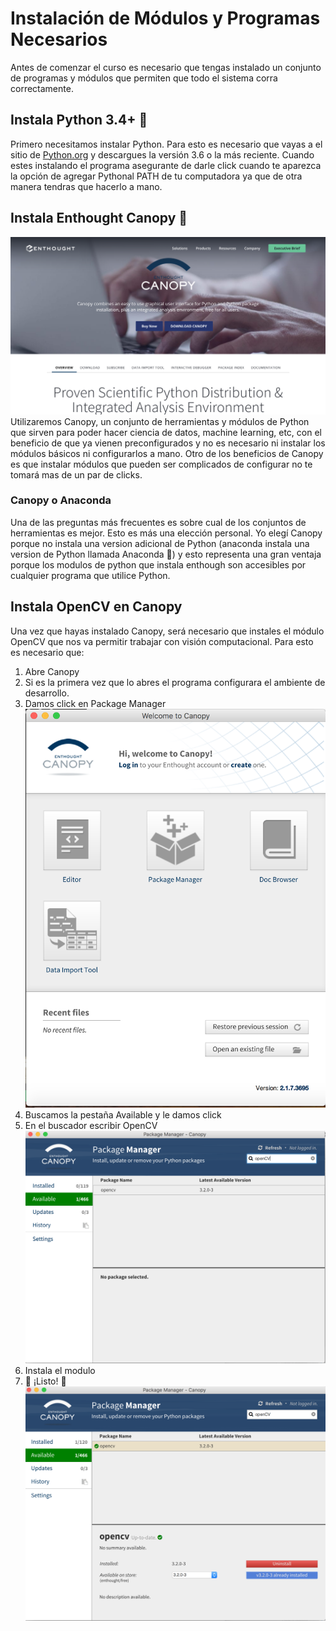 # Instalación de Módulos y Programas Necesarios
Antes de comenzar el curso es necesario que tengas instalado un conjunto de programas y módulos que permiten que todo el sistema corra correctamente. 

## Instala Python 3.4+ :snake:
Primero necesitamos instalar Python. Para esto es necesario que vayas a el sitio de [Python.org](https://www.python.org/) y descargues la versión 3.6 o la más reciente. Cuando estes instalando el programa asegurante de darle click cuando te aparezca la opción de agregar Pythonal PATH de tu computadora ya que de otra manera tendras que hacerlo a mano.

## Instala Enthought Canopy :crystal_ball:
![pagina canopy](./imagenes/documentation/ins1.png)
Utilizaremos Canopy, un conjunto de herramientas y módulos de Python que sirven para poder hacer ciencia de datos, machine learning, etc, con el beneficio de que ya vienen preconfigurados y no es necesario ni instalar los módulos básicos ni configurarlos a mano. Otro de los beneficios de Canopy es que instalar módulos que pueden ser complicados de configurar no te tomará mas de un par de clicks. 

### Canopy o Anaconda
Una de las preguntas más frecuentes es sobre cual de los conjuntos de herramientas es mejor. Esto es más una elección personal. Yo elegí Canopy porque no instala una version adicional de Python (anaconda instala una version de Python llamada Anaconda :snake:) y esto representa una gran ventaja porque los modulos de python que instala enthough son accesibles por cualquier programa que utilice Python. 

## Instala OpenCV en Canopy
Una vez que hayas instalado Canopy, será necesario que instales el módulo OpenCV que nos va permitir trabajar con visión computacional. Para esto es necesario que: 
1. Abre Canopy
2. Si es la primera vez que lo abres el programa configurara el ambiente de desarrollo. 
3. Damos click en Package Manager
![package manager](./imagenes/documentation/ins3.png)
4. Buscamos la pestaña Available y le damos click
5. En el buscador escribir OpenCV 
![opencv](./imagenes/documentation/ins4.png)
6. Instala el modulo
7. :tada: ¡Listo! :tada: 
![fin](./imagenes/documentation/ins5.png)